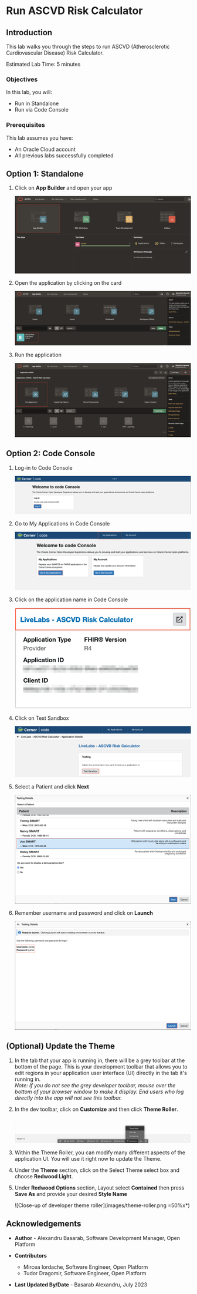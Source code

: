 # Run ASCVD Risk Calculator

## Introduction

This lab walks you through the steps to run ASCVD (Atherosclerotic Cardiovascular Disease) Risk Calculator.

Estimated Lab Time: 5 minutes

### Objectives

In this lab, you will:

* Run in Standalone
* Run via Code Console

### Prerequisites

This lab assumes you have:

* An Oracle Cloud account
* All previous labs successfully completed

## Option 1: Standalone

1. Click on **App Builder** and open your app

    ![Navigate to APP Builder](images/app-builder.png)

2. Open the application by clicking on the card

    ![Open your application](images/open-app.png)

3. Run the application

    ![Run your application](images/run-the-app.png)

## Option 2: Code Console

1. Log-in to Code Console

    ![Run your application](images/log-in-code-console.png)

2. Go to My Applications in Code Console

    ![Code console my applications](images/code-console-apps.png)

3. Click on the application name in Code Console

    ![Open code console application](images/open-code-console-app.png)

4. Click on Test Sandbox

    ![Test in sandbox](images/test-in-sandbox.png)

5. Select a Patient and click **Next**

    ![Select patient and click next](images/select-patient.png)

6. Remember username and password and click on **Launch**

    ![Launch the application](images/launch-app.png)

## (Optional) Update the Theme

1. In the tab that your app is running in, there will be a grey toolbar at the bottom of the page. This is your development toolbar that allows you to edit regions in your application user interface (UI) directly in the tab it's running in.  
*Note: If you do not see the grey developer toolbar, mouse over the bottom of your browser window to make it display. End users who log directly into the app will not see this toolbar.*

2. In the dev toolbar, click on **Customize** and then click **Theme Roller**.

    ![Close-up of developer toolbar in runtime application with the Customize menu open](images/dev-toolbar.png " ")

3. Within the Theme Roller, you can modify many different aspects of the application UI. You will use it right now to update the Theme.

4. Under the **Theme** section, click on the Select Theme select box and choose **Redwood Light**.

5. Under **Redwood Options** section, Layout select **Contained** then press **Save As** and provide your desired **Style Name**

    ![Close-up of developer theme roller](images/theme-roller.png =50%x*)

## Acknowledgements

* **Author** - Alexandru Basarab, Software Development Manager, Open Platform

* **Contributors**
    * Mircea Iordache, Software Engineer, Open Platform
    * Tudor Dragomir, Software Engineer, Open Platform

* **Last Updated By/Date** - Basarab Alexandru, July 2023

